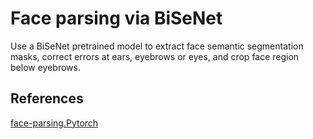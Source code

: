 # Face parsing via BiSeNet
Use a BiSeNet pretrained model to extract face semantic segmentation masks, correct errors at ears, eyebrows or eyes, and crop face region below eyebrows.

## References
[face-parsing.Pytorch](https://github.com/zllrunning/face-parsing.PyTorch)
